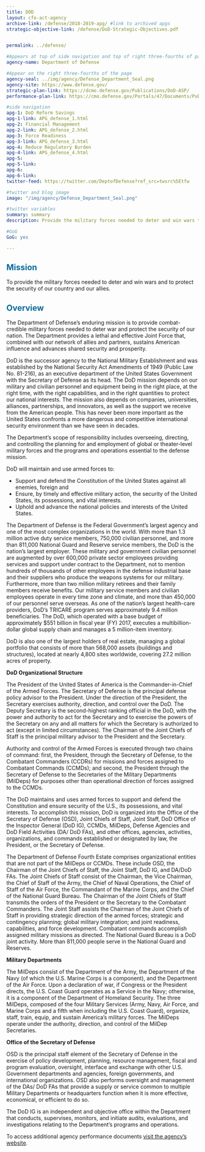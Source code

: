 ```yaml
---
title: DOD
layout: cfo-act-agency
archive-link: /defense/2018-2019-apg/ #link to archived apgs
strategic-objective-link: /defense/DoD-Strategic-Objectives.pdf


permalink: ../defense/

#Appears at top of side navigation and top of right three-fourths of page
agency-name: Department of Defense

#Appear on the right three-fourths of the page
agency-seal: ../img/agency/Defense_Department_Seal.png
agency-site: https://www.defense.gov/
strategic-plan-link: https://dcmo.defense.gov/Publications/DoD-ASP/
performance-plan-link: https://cmo.defense.gov/Portals/47/Documents/Publications/Annual%20Performance%20Plan/FY%202020%20Annual%20Perf%20Plan%20and%20FY%202018%20Annual%20Perf%20Report.pdf?ver=2019-03-28-155655-073

#side navigation
apg-1: DoD Reform Savings
apg-1-link: APG_defense_1.html
apg-2: Financial Management
apg-2-link: APG_defense_2.html
apg-3: Force Readiness
apg-3-link: APG_defense_3.html
apg-4: Reduce Regulatory Burden
apg-4-link: APG_defense_4.html
apg-5:
apg-5-link:
apg-6:
apg-6-link:
twitter-feed: https://twitter.com/DeptofDefense?ref_src=twsrc%5Etfw

#twitter and blog image
image: "/img/agency/Defense_Department_Seal.png"

#twitter variables
summary: summary
description: Provide the military forces needed to deter and win wars to protect national security and the security of our allies.

#GoG
GoG: yes

---
```


<div class="usa-grid usa-graphic_list-row">
  <div class="usa-width-one-whole usa-media_block agency-page-section">
    <h2 style="color:#046b99;">Mission</h2>
    <p>To provide the military forces needed to deter and win wars and to protect the security of our country and our allies.</p>
  </div>
</div>

<div class="usa-grid usa-graphic_list-row">
  <div class="usa-width-one-whole usa-media_block agency-page-section">
    <h2 style="color:#046b99;">Overview</h2>
    <p>The Department of Defense&rsquo;s enduring mission is to provide combat-credible military forces needed to deter war and protect the security of our nation. The Department provides a lethal and effective Joint Force that, combined with our network of allies and partners, sustains American influence and advances shared security and prosperity.</p>
<p>DoD is the successor agency to the National Military Establishment and was established by the National Security Act Amendments of 1949 (Public Law No. 81-216), as an executive department of the United States Government with the Secretary of Defense as its head. The DoD mission depends on our military and civilian personnel and equipment being in the right place, at the right time, with the right capabilities, and in the right quantities to protect our national interests. The mission also depends on companies, universities, alliances, partnerships, and innovators, as well as the support we receive from the American people. This has never been more important as the United States confronts a more dangerous and competitive international security environment than we have seen in decades.</p>
<p>The Department&rsquo;s scope of responsibility includes overseeing, directing, and controlling the planning for and employment of global or theater-level military forces and the programs and operations essential to the defense mission. </p>
<p>DoD will maintain and use armed forces to:
</p><ul>
  <li>Support and defend the Constitution of the United States against all enemies, foreign and</li>
  <li>Ensure, by timely and effective military action, the security of the United States, its possessions, and vital interests.</li>
  <li>Uphold and advance the national policies and interests of the United States.</li>
</ul>
<p></p>
<p>The Department of Defense is the Federal Government&rsquo;s largest agency and one of the most complex organizations in the world. With more than 1.3 million active duty service members, 750,000 civilian personnel, and more than 811,000 National Guard and Reserve service members, the DoD is the nation&rsquo;s largest employer. These military and government civilian personnel are augmented by over 600,000 private sector employees providing services and support under contract to the Department, not to mention hundreds of thousands of other employees in the defense industrial base and their suppliers who produce the weapons systems for our military. Furthermore, more than two million military retirees and their family members receive benefits. Our military service members and civilian employees operate in every time zone and climate, and more than 450,000 of our personnel serve overseas. As one of the nation&rsquo;s largest health-care providers, DoD&rsquo;s TRICARE program serves approximately 9.4 million beneficiaries. The DoD, which operated with a base budget of approximately $551 billion in fiscal year (FY) 2017, executes a multibillion-dollar global supply chain and manages a 5 million-item inventory.</p>
<p> DoD is also one of the largest holders of real estate, managing a global portfolio that consists of more than 568,000 assets (buildings and structures), located at nearly 4,800 sites worldwide, covering 27.2 million acres of property.
</p>
<p><strong>DoD Organizational Structure </strong> </p>
<p> The President of the United States of America is the Commander-in-Chief of the Armed Forces. The Secretary of Defense is the principal defense policy advisor to the President. Under the direction of the President, the Secretary exercises authority, direction, and control over the DoD.  The Deputy Secretary is the second-highest ranking official in the DoD, with the power and authority to act for the Secretary and to exercise the powers of the Secretary on any and all matters for which the Secretary is authorized to act (except in limited circumstances). The Chairman of the Joint Chiefs of Staff is the principal military advisor to the President and the Secretary.</p>
<p>Authority and control of the Armed Forces is executed through two chains of command: first, the President, through the Secretary of Defense, to the Combatant Commanders (CCDRs) for missions and forces assigned to Combatant Commands (CCMDs); and second, the President through the Secretary of Defense to the Secretaries of the Military Departments (MilDeps) for purposes other than operational direction of forces assigned to the CCMDs. </p>
<p>The DoD maintains and uses armed forces to support and defend the Constitution and
ensure security of the U.S., its possessions, and vital interests. To accomplish this mission, DoD is organized into the Office of the Secretary of Defense (OSD), Joint Chiefs of Staff, Joint Staff, DoD Office of the Inspector General (DoD IG), CCMDs, MilDeps, Defense Agencies and DoD Field Activities (DA/ DoD FAs), and other offices, agencies, activities, organizations, and commands established or designated by law, the President, or the Secretary of Defense.
</p>
<p>The Department of Defense Fourth Estate comprises organizational entities that are not part of the MilDeps or CCMDs. These include OSD, the Chairman of the Joint Chiefs of Staff, the Joint Staff, DoD IG, and DA/DoD FAs. The Joint Chiefs of Staff consist of the Chairman, the Vice Chairman, the Chief of Staff of the Army, the Chief of Naval Operations, the Chief of Staff of the Air Force, the Commandant of the Marine Corps, and the Chief of the National Guard Bureau. The Chairman of the Joint Chiefs of Staff transmits the orders of the President or the Secretary to the Combatant Commanders. The Joint Staff assists the Chairman of the Joint Chiefs of Staff in providing strategic direction of the armed forces; strategic and contingency planning; global military integration; and joint readiness, capabilities, and force development. Combatant commands accomplish assigned military missions as directed. The National Guard Bureau is a DoD joint activity. More than 811,000 people serve in the National Guard and Reserves. </p>

<p><strong>Military Departments</strong></p>
<p>The MilDeps consist of the Department of the Army, the Department of the Navy (of which the U.S. Marine Corps is a component), and the Department of the Air Force. Upon a declaration of war, if Congress or the President directs, the U.S. Coast Guard operates as a Service in the Navy; otherwise, it is a component of the Department of Homeland Security. The three MilDeps, composed of the four Military Services (Army, Navy, Air Force, and Marine Corps and  a fifth when including the U.S. Coast Guard), organize, staff, train, equip, and sustain America&rsquo;s military forces. The MilDeps operate under the authority, direction, and control of the MilDep Secretaries. </p>
<p><strong>Office of the Secretary of Defense</strong></p>
<p>OSD is the principal staff element of the Secretary of Defense in the exercise of policy development, planning, resource management, fiscal and program evaluation, oversight, interface and exchange with other U.S. Government departments and agencies, foreign governments, and international organizations. OSD also performs oversight and management of the DAs/ DoD FAs that provide a supply or service common to multiple Military Departments or headquarters function when it is more effective, economical, or efficient to do so.
</p>
<p>The DoD IG is an independent and objective office within the Department that conducts, supervises, monitors, and initiate audits, evaluations, and investigations relating to the Department&rsquo;s programs and operations. </p>
  </div>
</div>

<div class="usa-grid usa-graphic_list-row">
  <div class="usa-width-one-whole usa-media_block">
    <p>To access additional agency performance documents <a href="http://dcmo.defense.gov/Publications/Annual-Performance-Plan-and-Performance-Report/" target="_blank">visit the agency’s website</a>.</p>
  </div>
</div>
